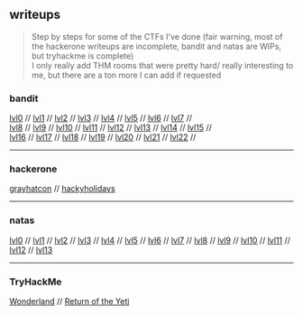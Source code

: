 ## writeups
> Step by steps for some of the CTFs I've done (fair warning, most of the hackerone writeups are incomplete, bandit and natas are WIPs, but tryhackme is complete) <br>
> I only really add THM rooms that were pretty hard/ really interesting to me, but there are a ton more I can add if requested
### bandit
[lvl0](/bandit/lvl0.md)   //
[lvl1](/bandit/lvl1.md)   //
[lvl2](/bandit/lvl2.md)   //
[lvl3](/bandit/lvl3.md)   //
[lvl4](/bandit/lvl4.md)   //
[lvl5](/bandit/lvl5.md)   //
[lvl6](/bandit/lvl6.md)   //
[lvl7](/bandit/lvl7.md)   //<br>
[lvl8](/bandit/lvl8.md)   //
[lvl9](/bandit/lvl9.md)   //
[lvl10](/bandit/lvl10.md)   //
[lvl11](/bandit/lvl11.md)   //
[lvl12](/bandit/lvl12.md)   //
[lvl13](/bandit/lvl13.md)   //
[lvl14](/bandit/lvl14.md)   //
[lvl15](/bandit/lvl15.md)   //<br>
[lvl16](/bandit/lvl16.md)   //
[lvl17](/bandit/lvl17.md)   //
[lvl18](/bandit/lvl18.md)   //
[lvl19](/bandit/lvl19.md)   //
[lvl20](/bandit/lvl20.md)   //
[lvl21](/bandit/lvl21.md)   //
[lvl22](/bandit/lvl22.md)   //
___
### hackerone
[grayhatcon](/hackerone/grayhatcon.md)   //
[hackyholidays](/hackerone/hackyholidays.md)   

___
### natas
[lvl0](/natas/lvl0.md)   //
[lvl1](/natas/lvl1.md)   //
[lvl2](/natas/lvl2.md)   //
[lvl3](/natas/lvl3.md)   //
[lvl4](/natas/lvl4.md)   //
[lvl5](/natas/lvl5.md)   //
[lvl6](/natas/lvl6.md)   //
[lvl7](/natas/lvl7.md)   //
[lvl8](/natas/lvl8.md)   //
[lvl9](/natas/lvl9.md)   //
[lvl10](/natas/lvl10.md)   //
[lvl11](/natas/lvl11.md)   //
[lvl12](/natas/lvl12.md)   //
[lvl13](/natas/lvl13.md)   
___
### TryHackMe
[Wonderland](/thm/wonderland.md)   //
[Return of the Yeti](/thm/returnoftheyeti.md)   
